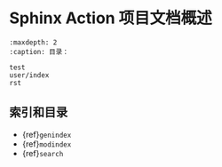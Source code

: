 # Sphinx Action 项目文档概述

```{toctree}
:maxdepth: 2
:caption: 目录：

test
user/index
rst
```

## 索引和目录

* {ref}`genindex`
* {ref}`modindex`
* {ref}`search`
